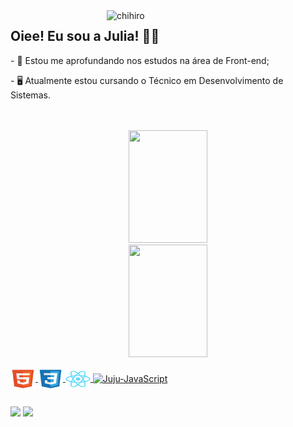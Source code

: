 <img align="right" alt="chihiro" width="350px" src="https://tenor.com/view/hello-there-big-hero6-wave-hello-hi-gif-14779818.gif">


## Oiee! Eu sou a Julia! 👋🏼
<div>
  <p>- 📖 Estou me aprofundando nos estudos na área de Front-end;</p>
  <p>- 🖥 Atualmente estou cursando o Técnico em Desenvolvimento de Sistemas.</p>
</div>

<br>
<br>

<div align="center">
  <a href="https://github.com/juliaRufino">
  <img height="180em" width="50%" src="https://github-readme-stats.vercel.app/api?username=juliaRufino&show_icons=true&theme=radical&include_all_commits=true&count_private=true"/>
  <img height="180em" width="50%" src="https://github-readme-stats.vercel.app/api/top-langs/?username=juliaRufino&layout=compact&langs_count=7&theme=radical"/>
</div>
<div style="display: inline_block"><br>
  <img align="center" alt="Juju-HTML" height="30" width="40" src="https://raw.githubusercontent.com/devicons/devicon/master/icons/html5/html5-original.svg">
  <img align="center" alt="Juju-CSS" height="30" width="40" src="https://raw.githubusercontent.com/devicons/devicon/master/icons/css3/css3-original.svg">
  <img align="center" alt="Juju-React" height="30" width="40" src="https://raw.githubusercontent.com/devicons/devicon/master/icons/react/react-original.svg">
  <img align="center" alt="Juju-JavaScript" height="30" width="40" src="https://cdn.jsdelivr.net/gh/devicons/devicon/icons/javascript/javascript-original.svg">
</div>

##

<div> 
  <a href="https://www.instagram.com/_arufino_" target="_blank"><img src="https://img.shields.io/badge/-Instagram-%23E4405F?style=for-the-badge&logo=instagram&logoColor=white" target="_blank"></a>
  <a href="https://www.linkedin.com/in/julia-rufino-775541225" target="_blank"><img src="https://img.shields.io/badge/-LinkedIn-%230077B5?style=for-the-badge&logo=linkedin&logoColor=white" target="_blank"></a> 
</div>

<!--
**juliaRufino/juliaRufino** is a ✨ _special_ ✨ repository because its `README.md` (this file) appears on your GitHub profile.

Here are some ideas to get you started:

- 🔭 I’m currently working on ...
- 🌱 I’m currently learning ...
- 👯 I’m looking to collaborate on ...
- 🤔 I’m looking for help with ...
- 💬 Ask me about ...
- 📫 How to reach me: ...
- 😄 Pronouns: ...
- ⚡ Fun fact: ...
-->
